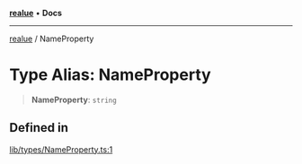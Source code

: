 [**realue**](../README.md) • **Docs**

***

[realue](../README.md) / NameProperty

# Type Alias: NameProperty

> **NameProperty**: `string`

## Defined in

[lib/types/NameProperty.ts:1](https://github.com/nevoland/realue/blob/1fa38fef80c9df28c076a8a44728e2fb20f56b0b/lib/types/NameProperty.ts#L1)
